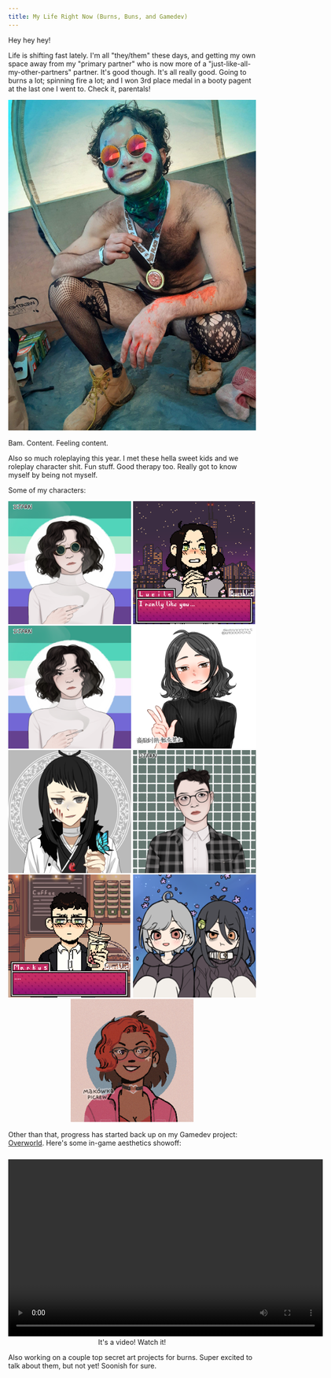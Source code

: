 ```yaml
---
title: My Life Right Now (Burns, Buns, and Gamedev)
---
```


Hey hey hey! 

Life is shifting fast lately. I'm all "they/them" these days, and getting my own space away from my "primary partner" who is now more of a "just-like-all-my-other-partners" partner. It's good though. It's all really good. Going to burns a lot; spinning fire a lot; and I won 3rd place medal in a booty pagent at the last one I went to. Check it, parentals!

<div style='text-align: center;'><img src="/images/post-content/joshua-booty-pagent.jpg" width="700px"/></div>

Bam. Content. Feeling content. 

Also so much roleplaying this year. I met these hella sweet kids and we roleplay character shit. Fun stuff. Good therapy too. Really got to know myself by being not myself. 

Some of my characters: 

<div style='text-align: center;'>
<img src="/images/post-content/lucille-2-332600.png" width="250px" />
<img src="/images/post-content/lucille-8bit.png" width="250px" />
<img src="/images/post-content/lucille-332600.png" width="250px" />
<img src="/images/post-content/lucille-anime.png" width="250px" />
<img src="/images/post-content/lucille-syfy-butterfly.png" width="250px" />
<img src="/images/post-content/marcus-332600.png" width="250px" />
<img src="/images/post-content/markus-8bit.png" width="250px" />
<img src="/images/post-content/dex-lucille-stripperau.png" width="250px" />
<img src="/images/post-content/Olive.png" width="250px" />
</div>

Other than that, progress has started back up on my Gamedev project: <a href="https://twitter.com/search?q=%23overworld&src=typed_query">Overworld</a>. Here's some in-game aesthetics showoff:

<div style='text-align: center; margin-top: 25px;'>
<video src="/images/video/overworld-background-tiles.webm" height="360" width="640" controls /></video>
It's a video! Watch it! 
</div>

Also working on a couple top secret art projects for burns. Super excited to talk about them, but not yet! Soonish for sure. 
